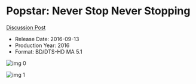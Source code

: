 # Popstar: Never Stop Never Stopping

[Discussion Post](https://www.avsforum.com/threads/bass-eq-for-filtered-movies.2995212/post-58428772)

* Release Date: 2016-09-13
* Production Year: 2016
* Format: BD/DTS-HD MA 5.1

![img 0](https://i.imgur.com/QUtFRoL.jpg)

![img 1](https://i.imgur.com/baiAjDB.png)

